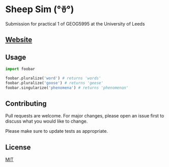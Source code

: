 # Sheep Sim (°ꈊ°)

Submission for practical 1 of GEOG5995 at the University of Leeds

## [Website](https://amiraliemami.github.io/leedsmodule/)

## Usage

```python
import foobar

foobar.pluralize('word') # returns 'words'
foobar.pluralize('goose') # returns 'geese'
foobar.singularize('phenomena') # returns 'phenomenon'
```

## Contributing
Pull requests are welcome. For major changes, please open an issue first to discuss what you would like to change.

Please make sure to update tests as appropriate.

## License
[MIT](https://choosealicense.com/licenses/mit/)

